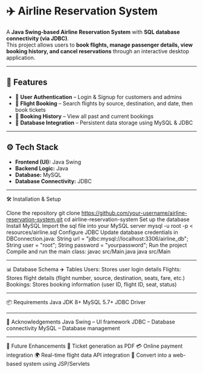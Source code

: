 # ✈️ Airline Reservation System  

A **Java Swing-based Airline Reservation System** with **SQL database connectivity (via JDBC)**.  
This project allows users to **book flights, manage passenger details, view booking history, and cancel reservations** through an interactive desktop application.  

---

## 🚀 Features  

- 🔐 **User Authentication** – Login & Signup for customers and admins  
- 🛫 **Flight Booking** – Search flights by source, destination, and date, then book tickets  
- 📜 **Booking History** – View all past and current bookings  
- 💾 **Database Integration** – Persistent data storage using MySQL & JDBC  

---

## ⚙️ Tech Stack  

- **Frontend (UI):** Java Swing  
- **Backend Logic:** Java  
- **Database:** MySQL  
- **Database Connectivity:** JDBC

---

🛠️ Installation & Setup

Clone the repository
git clone https://github.com/your-username/airline-reservation-system.git
cd airline-reservation-system
Set up the database
Install MySQL
Import the sql file into your MySQL server
mysql -u root -p < resources/airline.sql
Configure JDBC
Update database credentials in DBConnection.java:
String url = "jdbc:mysql://localhost:3306/airline_db";
String user = "root";
String password = "yourpassword";
Run the project
Compile and run the main class:
javac src/Main.java
java src/Main

---

📊 Database Schema
✈️ Tables
Users: Stores user login details
Flights: Stores flight details (flight number, source, destination, seats, fare, etc.)
Bookings: Stores booking information (user ID, flight ID, seat, status)

---

📦 Requirements
Java JDK 8+
MySQL 5.7+
JDBC Driver

---

🙌 Acknowledgements
Java Swing – UI framework
JDBC – Database connectivity
MySQL – Database management

---

🔮 Future Enhancements
🧾 Ticket generation as PDF
💳 Online payment integration
🌍 Real-time flight data API integration
📱 Convert into a web-based system using JSP/Servlets

